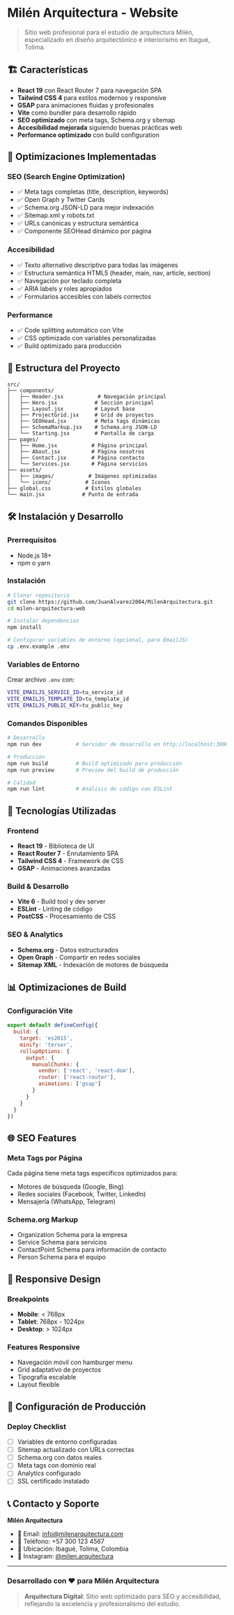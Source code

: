 # Milén Arquitectura - Website

> Sitio web profesional para el estudio de arquitectura Milén, especializado en diseño arquitectónico e interiorismo en Ibagué, Tolima.

## 🏗️ Características

- **React 19** con React Router 7 para navegación SPA
- **Tailwind CSS 4** para estilos modernos y responsive
- **GSAP** para animaciones fluidas y profesionales
- **Vite** como bundler para desarrollo rápido
- **SEO optimizado** con meta tags, Schema.org y sitemap
- **Accesibilidad mejorada** siguiendo buenas prácticas web
- **Performance optimizado** con build configuration

## 🚀 Optimizaciones Implementadas

### SEO (Search Engine Optimization)
- ✅ Meta tags completas (title, description, keywords)
- ✅ Open Graph y Twitter Cards
- ✅ Schema.org JSON-LD para mejor indexación
- ✅ Sitemap.xml y robots.txt
- ✅ URLs canónicas y estructura semántica
- ✅ Componente SEOHead dinámico por página

### Accesibilidad
- ✅ Texto alternativo descriptivo para todas las imágenes
- ✅ Estructura semántica HTML5 (header, main, nav, article, section)
- ✅ Navegación por teclado completa
- ✅ ARIA labels y roles apropiados
- ✅ Formularios accesibles con labels correctos

### Performance
- ✅ Code splitting automático con Vite
- ✅ CSS optimizado con variables personalizadas
- ✅ Build optimizado para producción

## 📁 Estructura del Proyecto

```
src/
├── components/
│   ├── Header.jsx           # Navegación principal
│   ├── Hero.jsx            # Sección principal
│   ├── Layout.jsx          # Layout base
│   ├── ProjectGrid.jsx     # Grid de proyectos
│   ├── SEOHead.jsx         # Meta tags dinámicas
│   ├── SchemaMarkup.jsx    # Schema.org JSON-LD
│   └── Starting.jsx        # Pantalla de carga
├── pages/
│   ├── Home.jsx           # Página principal
│   ├── About.jsx          # Página nosotros
│   ├── Contact.jsx        # Página contacto
│   └── Services.jsx       # Página servicios
├── assets/
│   ├── images/           # Imágenes optimizadas
│   └── icons/           # Iconos
├── global.css           # Estilos globales
└── main.jsx            # Punto de entrada
```

## 🛠️ Instalación y Desarrollo

### Prerrequisitos
- Node.js 18+ 
- npm o yarn

### Instalación
```bash
# Clonar repositorio
git clone https://github.com/JuanAlvarez2004/MilenArquitectura.git
cd milen-arquitectura-web

# Instalar dependencias
npm install

# Configurar variables de entorno (opcional, para EmailJS)
cp .env.example .env
```

### Variables de Entorno
Crear archivo `.env` con:
```bash
VITE_EMAILJS_SERVICE_ID=tu_service_id
VITE_EMAILJS_TEMPLATE_ID=tu_template_id
VITE_EMAILJS_PUBLIC_KEY=tu_public_key
```

### Comandos Disponibles

```bash
# Desarrollo
npm run dev           # Servidor de desarrollo en http://localhost:3000

# Producción
npm run build         # Build optimizado para producción
npm run preview       # Preview del build de producción

# Calidad
npm run lint          # Análisis de código con ESLint
```

## 🎨 Tecnologías Utilizadas

### Frontend
- **React 19** - Biblioteca de UI
- **React Router 7** - Enrutamiento SPA
- **Tailwind CSS 4** - Framework de CSS
- **GSAP** - Animaciones avanzadas

### Build & Desarrollo
- **Vite 6** - Build tool y dev server
- **ESLint** - Linting de código
- **PostCSS** - Procesamiento de CSS

### SEO & Analytics
- **Schema.org** - Datos estructurados
- **Open Graph** - Compartir en redes sociales
- **Sitemap XML** - Indexación de motores de búsqueda

## 📊 Optimizaciones de Build

### Configuración Vite
```javascript
export default defineConfig({
  build: {
    target: 'es2015',
    minify: 'terser',
    rollupOptions: {
      output: {
        manualChunks: {
          vendor: ['react', 'react-dom'],
          router: ['react-router'],
          animations: ['gsap']
        }
      }
    }
  }
})
```

## 🌐 SEO Features

### Meta Tags por Página
Cada página tiene meta tags específicos optimizados para:
- Motores de búsqueda (Google, Bing)
- Redes sociales (Facebook, Twitter, LinkedIn)
- Mensajería (WhatsApp, Telegram)

### Schema.org Markup
- Organization Schema para la empresa
- Service Schema para servicios
- ContactPoint Schema para información de contacto
- Person Schema para el equipo

## 📱 Responsive Design

### Breakpoints
- **Mobile**: < 768px
- **Tablet**: 768px - 1024px  
- **Desktop**: > 1024px

### Features Responsive
- Navegación móvil con hamburger menu
- Grid adaptativo de proyectos
- Tipografía escalable
- Layout flexible

## 🔧 Configuración de Producción

### Deploy Checklist
- [ ] Variables de entorno configuradas
- [ ] Sitemap actualizado con URLs correctas
- [ ] Schema.org con datos reales
- [ ] Meta tags con dominio real
- [ ] Analytics configurado
- [ ] SSL certificado instalado

## 📞 Contacto y Soporte

**Milén Arquitectura**
- 📧 Email: info@milenarquitectura.com
- 📱 Teléfono: +57 300 123 4567
- 📍 Ubicación: Ibagué, Tolima, Colombia
- 📸 Instagram: [@milen.arquitectura](https://www.instagram.com/milen.arquitectura/)

---

### Desarrollado con ❤️ para Milén Arquitectura

> **Arquitectura Digital**: Sitio web optimizado para SEO y accesibilidad, reflejando la excelencia y profesionalismo del estudio.
